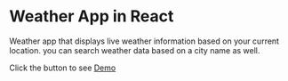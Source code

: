 <h1>Weather App in React</h1>
<p>Weather app that displays live weather information based on your current location. you can search weather data based on a city name as well.</p>
Click the button to see <a target="_blank" href="https://project-fc859.web.app/">Demo</a>
